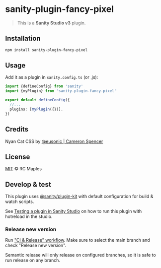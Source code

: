 # sanity-plugin-fancy-pixel

> This is a **Sanity Studio v3** plugin.

## Installation

```sh
npm install sanity-plugin-fancy-pixel
```

## Usage

Add it as a plugin in `sanity.config.ts` (or .js):

```ts
import {defineConfig} from 'sanity'
import {myPlugin} from 'sanity-plugin-fancy-pixel'

export default defineConfig({
  //...
  plugins: [myPlugin({})],
})
```

## Credits
Nyan Cat CSS by [@eusonic | Cameron Spencer](https://codepen.io/eusonic/pen/nrjqKn)

## License

[MIT](LICENSE) © RC Maples

## Develop & test

This plugin uses [@sanity/plugin-kit](https://github.com/sanity-io/plugin-kit)
with default configuration for build & watch scripts.

See [Testing a plugin in Sanity Studio](https://github.com/sanity-io/plugin-kit#testing-a-plugin-in-sanity-studio)
on how to run this plugin with hotreload in the studio.


### Release new version

Run ["CI & Release" workflow](https://github.com/rcmaples/fancy-pixel/actions/workflows/main.yml).
Make sure to select the main branch and check "Release new version".

Semantic release will only release on configured branches, so it is safe to run release on any branch.
